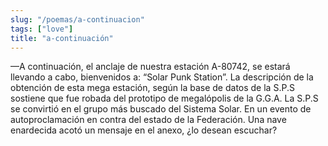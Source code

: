 ```yaml
---
slug: "/poemas/a-continuacion"
tags: ["love"]
title: "a-continuación"
---
```

—A continuación, el anclaje de nuestra estación A-80742, se estará llevando a cabo, bienvenidos a: “Solar Punk Station”. La descripción de la obtención de esta mega estación, según la base de datos de la S.P.S sostiene que fue robada del prototipo de megalópolis de la G.G.A. La S.P.S se convirtió en el grupo más buscado del Sistema Solar. En un evento de autoproclamación en contra del estado de la Federación. Una nave enardecida acotó un mensaje en el anexo, ¿lo desean escuchar?